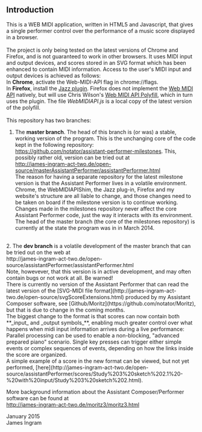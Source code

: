 
Introduction
------------
This is a WEB MIDI application, written in HTML5 and Javascript, that gives a single performer control over the performance of a music score displayed in a browser.<br /><br />
The project is only being tested on the latest versions of Chrome and Firefox, and is not guaranteed to work in other browsers. It uses MIDI input and output devices, and scores stored in an SVG format which has been enhanced to contain MIDI information. Access to the user's MIDI input and output devices is achieved as follows:<br />
In <b>Chrome</b>, activate the Web-MIDI-API flag in chrome://flags.<br />
In <b>Firefox</b>, install the  [Jazz plugin](http://jazz-soft.net). Firefox does not implement the [Web MIDI API](http://webaudio.github.io/web-audio-api/) natively, but will use Chris Wilson's [Web MIDI API Polyfill](https://github.com/cwilso/WebMIDIAPIShim), which in turn uses the plugin. The file _WebMIDIAPI.js_ is a local copy of the latest version of the polyfill.<br />
<br />
This repository has two branches:<br />
1. The <b>master branch</b>. The head of this branch is (or was) a stable, working version of the program. This is the unchanging core of the code kept in the following repository:<br />
https://github.com/notator/assistant-performer-milestones. This, possibly rather old, version can be tried out at<br />
http://james-ingram-act-two.de/open-source/masterAssistantPerformer/assistantPerformer.html<br />
The reason for having a separate repository for the latest milestone version is that the Assistant Performer lives in a volatile environment. Chrome, the WebMIDIAPIShim, the Jazz plug-in, Firefox and my website's structure are all liable to change, and those changes need to be taken on board if the milestone version is to continue working. Changes made in the milestones repository never affect the core Assistant Performer code, just the way it interacts with its environment.
The head of the master branch (the core of the milestones repository) is currently at the state the program was in in March 2014.
<br />
2. The <b>dev branch</b> is a volatile development of the master branch that can be tried out on the web at<br />
http://james-ingram-act-two.de/open-source/assistantPerformer/assistantPerformer.html<br />
Note, howevever, that this version is in active development, and may often contain bugs or not work at all. Be warned!<br />
There is currently no version of the Assistant Performer that can read the latest version of the [SVG-MIDI file format](http://james-ingram-act-two.de/open-source/svgScoreExtensions.html) produced by my Assistant Composer software, see   [Github/Moritz](https://github.com/notator/Moritz), but that is due to change in the coming months.<br />
The biggest change to the format is that scores can now contain both **_input_ and _output symbols_**, enabling much greater control over what happens when midi input information arrives during a live performance: Parallel processing can be used to enable a non-blocking, "advanced prepared piano" scenario. Single key presses can trigger either simple events or complex sequences of events, depending on how the links inside the score are organized.<br />
A simple example of a score in the new format can be viewed, but not yet performed, [here](http://james-ingram-act-two.de/open-source/assistantPerformer/scores/Study%203%20sketch%202.1%20-%20with%20input/Study%203%20sketch%202.html).

More background information about the Assistant Composer/Performer software can be found at<br /> http://james-ingram-act-two.de/moritz3/moritz3.html

January 2015<br />
James Ingram
